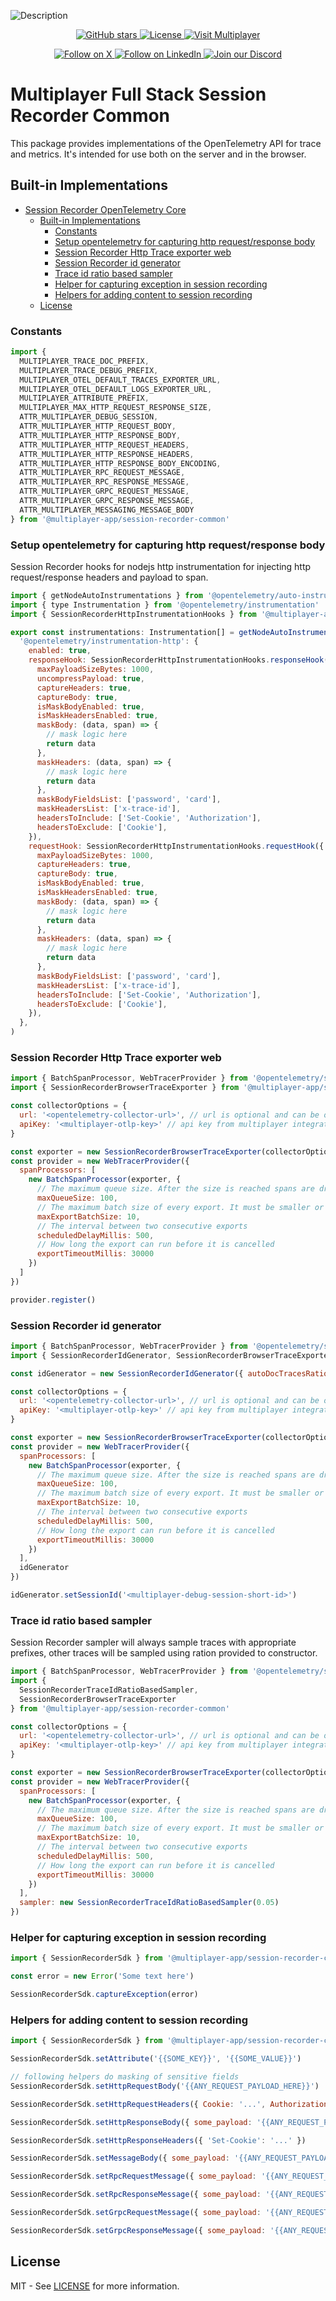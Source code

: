 ![Description](./docs/img/header-js.png)

<div align="center">
<a href="https://github.com/multiplayer-app/multiplayer-session-recorder-javascript">
  <img src="https://img.shields.io/github/stars/multiplayer-app/multiplayer-session-recorder-javascript?style=social&label=Star&maxAge=2592000" alt="GitHub stars">
</a>
  <a href="https://github.com/multiplayer-app/multiplayer-session-recorder-javascript/blob/main/LICENSE">
    <img src="https://img.shields.io/github/license/multiplayer-app/multiplayer-session-recorder-javascript" alt="License">
  </a>
  <a href="https://multiplayer.app">
    <img src="https://img.shields.io/badge/Visit-multiplayer.app-blue" alt="Visit Multiplayer">
  </a>

</div>
<div>
  <p align="center">
    <a href="https://x.com/trymultiplayer">
      <img src="https://img.shields.io/badge/Follow%20on%20X-000000?style=for-the-badge&logo=x&logoColor=white" alt="Follow on X" />
    </a>
    <a href="https://www.linkedin.com/company/multiplayer-app/">
      <img src="https://img.shields.io/badge/Follow%20on%20LinkedIn-0077B5?style=for-the-badge&logo=linkedin&logoColor=white" alt="Follow on LinkedIn" />
    </a>
    <a href="https://discord.com/invite/q9K3mDzfrx">
      <img src="https://img.shields.io/badge/Join%20our%20Discord-5865F2?style=for-the-badge&logo=discord&logoColor=white" alt="Join our Discord" />
    </a>
  </p>
</div>

# Multiplayer Full Stack Session Recorder Common

This package provides implementations of the OpenTelemetry API for trace and metrics. It's intended for use both on the server and in the browser.

## Built-in Implementations

- [Session Recorder OpenTelemetry Core](#session-recorder-opentelemetry-core)
  - [Built-in Implementations](#built-in-implementations)
    - [Constants](#constants)
    - [Setup opentelemetry for capturing http request/response body](#session-recorder-http-instrumentation-hooks-node)
    - [Session Recorder Http Trace exporter web](#session-recorder-http-trace-exporter-web)
    - [Session Recorder id generator](#session-recorder-id-generator)
    - [Trace id ratio based sampler](#trace-id-ratio-based-sampler)
    - [Helper for capturing exception in session recording](#helper-for-capturing-exceptions)
    - [Helpers for adding content to session recording](#helper-for-setting-attributes-to-span)
  - [License](#license)

### Constants

```javascript
import {
  MULTIPLAYER_TRACE_DOC_PREFIX,
  MULTIPLAYER_TRACE_DEBUG_PREFIX,
  MULTIPLAYER_OTEL_DEFAULT_TRACES_EXPORTER_URL,
  MULTIPLAYER_OTEL_DEFAULT_LOGS_EXPORTER_URL,
  MULTIPLAYER_ATTRIBUTE_PREFIX,
  MULTIPLAYER_MAX_HTTP_REQUEST_RESPONSE_SIZE,
  ATTR_MULTIPLAYER_DEBUG_SESSION,
  ATTR_MULTIPLAYER_HTTP_REQUEST_BODY,
  ATTR_MULTIPLAYER_HTTP_RESPONSE_BODY,
  ATTR_MULTIPLAYER_HTTP_REQUEST_HEADERS,
  ATTR_MULTIPLAYER_HTTP_RESPONSE_HEADERS,
  ATTR_MULTIPLAYER_HTTP_RESPONSE_BODY_ENCODING,
  ATTR_MULTIPLAYER_RPC_REQUEST_MESSAGE,
  ATTR_MULTIPLAYER_RPC_RESPONSE_MESSAGE,
  ATTR_MULTIPLAYER_GRPC_REQUEST_MESSAGE,
  ATTR_MULTIPLAYER_GRPC_RESPONSE_MESSAGE,
  ATTR_MULTIPLAYER_MESSAGING_MESSAGE_BODY
} from '@multiplayer-app/session-recorder-common'
```

### Setup opentelemetry for capturing http request/response body

Session Recorder hooks for nodejs http instrumentation for injecting http request/response headers and payload to span.

```javascript
import { getNodeAutoInstrumentations } from '@opentelemetry/auto-instrumentations-node'
import { type Instrumentation } from '@opentelemetry/instrumentation'
import { SessionRecorderHttpInstrumentationHooks } from '@multiplayer-app/session-recorder-common'

export const instrumentations: Instrumentation[] = getNodeAutoInstrumentations({
  '@opentelemetry/instrumentation-http': {
    enabled: true,
    responseHook: SessionRecorderHttpInstrumentationHooks.responseHook({
      maxPayloadSizeBytes: 1000,
      uncompressPayload: true,
      captureHeaders: true,
      captureBody: true,
      isMaskBodyEnabled: true,
      isMaskHeadersEnabled: true,
      maskBody: (data, span) => {
        // mask logic here
        return data
      },
      maskHeaders: (data, span) => {
        // mask logic here
        return data
      },
      maskBodyFieldsList: ['password', 'card'],
      maskHeadersList: ['x-trace-id'],
      headersToInclude: ['Set-Cookie', 'Authorization'],
      headersToExclude: ['Cookie'],
    }),
    requestHook: SessionRecorderHttpInstrumentationHooks.requestHook({
      maxPayloadSizeBytes: 1000,
      captureHeaders: true,
      captureBody: true,
      isMaskBodyEnabled: true,
      isMaskHeadersEnabled: true,
      maskBody: (data, span) => {
        // mask logic here
        return data
      },
      maskHeaders: (data, span) => {
        // mask logic here
        return data
      },
      maskBodyFieldsList: ['password', 'card'],
      maskHeadersList: ['x-trace-id'],
      headersToInclude: ['Set-Cookie', 'Authorization'],
      headersToExclude: ['Cookie'],
    }),
  },
)
```

### Session Recorder Http Trace exporter web

```javascript
import { BatchSpanProcessor, WebTracerProvider } from '@opentelemetry/sdk-trace-web'
import { SessionRecorderBrowserTraceExporter } from '@multiplayer-app/session-recorder-common'

const collectorOptions = {
  url: '<opentelemetry-collector-url>', // url is optional and can be omitted - default is https://api.multiplayer.app/v1/traces
  apiKey: '<multiplayer-otlp-key>' // api key from multiplayer integration
}

const exporter = new SessionRecorderBrowserTraceExporter(collectorOptions)
const provider = new WebTracerProvider({
  spanProcessors: [
    new BatchSpanProcessor(exporter, {
      // The maximum queue size. After the size is reached spans are dropped.
      maxQueueSize: 100,
      // The maximum batch size of every export. It must be smaller or equal to maxQueueSize.
      maxExportBatchSize: 10,
      // The interval between two consecutive exports
      scheduledDelayMillis: 500,
      // How long the export can run before it is cancelled
      exportTimeoutMillis: 30000
    })
  ]
})

provider.register()
```

### Session Recorder id generator

```javascript
import { BatchSpanProcessor, WebTracerProvider } from '@opentelemetry/sdk-trace-web'
import { SessionRecorderIdGenerator, SessionRecorderBrowserTraceExporter } from '@multiplayer-app/session-recorder-common'

const idGenerator = new SessionRecorderIdGenerator({ autoDocTracesRatio: 0.05 })

const collectorOptions = {
  url: '<opentelemetry-collector-url>', // url is optional and can be omitted - default is https://api.multiplayer.app/v1/traces
  apiKey: '<multiplayer-otlp-key>' // api key from multiplayer integration
}

const exporter = new SessionRecorderBrowserTraceExporter(collectorOptions)
const provider = new WebTracerProvider({
  spanProcessors: [
    new BatchSpanProcessor(exporter, {
      // The maximum queue size. After the size is reached spans are dropped.
      maxQueueSize: 100,
      // The maximum batch size of every export. It must be smaller or equal to maxQueueSize.
      maxExportBatchSize: 10,
      // The interval between two consecutive exports
      scheduledDelayMillis: 500,
      // How long the export can run before it is cancelled
      exportTimeoutMillis: 30000
    })
  ],
  idGenerator
})

idGenerator.setSessionId('<multiplayer-debug-session-short-id>')
```

### Trace id ratio based sampler

Session Recorder sampler will always sample traces with appropriate prefixes, other traces will be sampled using ration provided to constructor.

```javascript
import { BatchSpanProcessor, WebTracerProvider } from '@opentelemetry/sdk-trace-web'
import {
  SessionRecorderTraceIdRatioBasedSampler,
  SessionRecorderBrowserTraceExporter
} from '@multiplayer-app/session-recorder-common'

const collectorOptions = {
  url: '<opentelemetry-collector-url>', // url is optional and can be omitted - default is https://api.multiplayer.app/v1/traces
  apiKey: '<multiplayer-otlp-key>' // api key from multiplayer integration
}

const exporter = new SessionRecorderBrowserTraceExporter(collectorOptions)
const provider = new WebTracerProvider({
  spanProcessors: [
    new BatchSpanProcessor(exporter, {
      // The maximum queue size. After the size is reached spans are dropped.
      maxQueueSize: 100,
      // The maximum batch size of every export. It must be smaller or equal to maxQueueSize.
      maxExportBatchSize: 10,
      // The interval between two consecutive exports
      scheduledDelayMillis: 500,
      // How long the export can run before it is cancelled
      exportTimeoutMillis: 30000
    })
  ],
  sampler: new SessionRecorderTraceIdRatioBasedSampler(0.05)
})
```

### Helper for capturing exception in session recording

```javascript
import { SessionRecorderSdk } from '@multiplayer-app/session-recorder-common'

const error = new Error('Some text here')

SessionRecorderSdk.captureException(error)
```

### Helpers for adding content to session recording

```javascript
import { SessionRecorderSdk } from '@multiplayer-app/session-recorder-common'

SessionRecorderSdk.setAttribute('{{SOME_KEY}}', '{{SOME_VALUE}}')

// following helpers do masking of sensitive fields
SessionRecorderSdk.setHttpRequestBody('{{ANY_REQUEST_PAYLOAD_HERE}}')

SessionRecorderSdk.setHttpRequestHeaders({ Cookie: '...', Authorization: '...' })

SessionRecorderSdk.setHttpResponseBody({ some_payload: '{{ANY_REQUEST_PAYLOAD_HERE}}' })

SessionRecorderSdk.setHttpResponseHeaders({ 'Set-Cookie': '...' })

SessionRecorderSdk.setMessageBody({ some_payload: '{{ANY_REQUEST_PAYLOAD_HERE}}' })

SessionRecorderSdk.setRpcRequestMessage({ some_payload: '{{ANY_REQUEST_PAYLOAD_HERE}}' })

SessionRecorderSdk.setRpcResponseMessage({ some_payload: '{{ANY_REQUEST_PAYLOAD_HERE}}' })

SessionRecorderSdk.setGrpcRequestMessage({ some_payload: '{{ANY_REQUEST_PAYLOAD_HERE}}' })

SessionRecorderSdk.setGrpcResponseMessage({ some_payload: '{{ANY_REQUEST_PAYLOAD_HERE}}' })
```

## License

MIT - See [LICENSE](./LICENSE) for more information.
